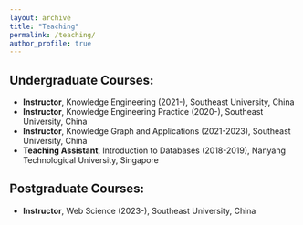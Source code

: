 ```yaml
---
layout: archive
title: "Teaching"
permalink: /teaching/
author_profile: true
---
```


## Undergraduate Courses:
* **Instructor**, Knowledge Engineering (2021-), Southeast University, China
* **Instructor**, Knowledge Engineering Practice (2020-), Southeast University, China
* **Instructor**, Knowledge Graph and Applications (2021-2023), Southeast University, China
* **Teaching Assistant**, Introduction to Databases (2018-2019), Nanyang Technological University, Singapore

## Postgraduate Courses:
* **Instructor**, Web Science (2023-), Southeast University, China
